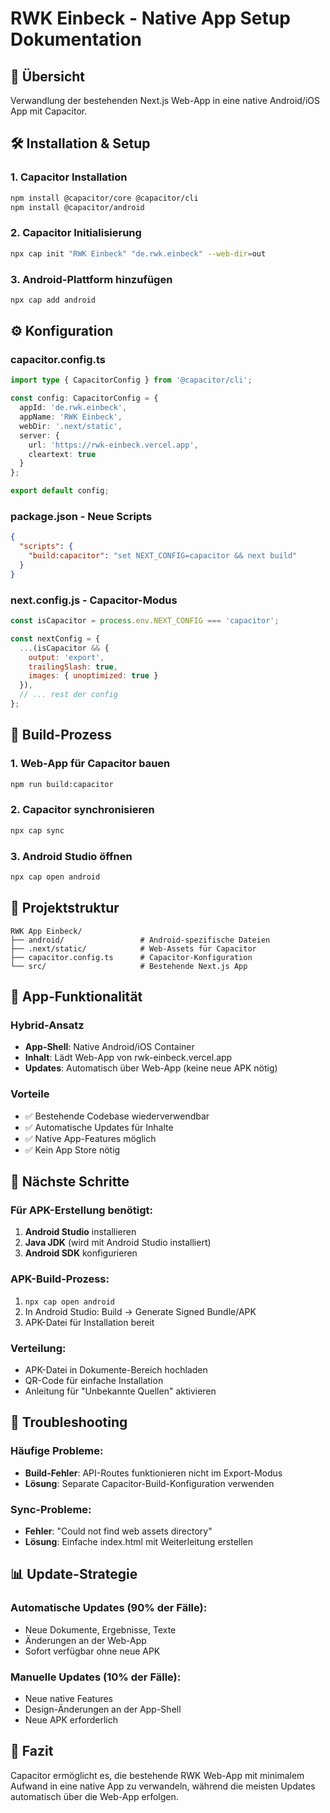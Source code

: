 # RWK Einbeck - Native App Setup Dokumentation

## 📱 Übersicht
Verwandlung der bestehenden Next.js Web-App in eine native Android/iOS App mit Capacitor.

## 🛠️ Installation & Setup

### 1. Capacitor Installation
```bash
npm install @capacitor/core @capacitor/cli
npm install @capacitor/android
```

### 2. Capacitor Initialisierung
```bash
npx cap init "RWK Einbeck" "de.rwk.einbeck" --web-dir=out
```

### 3. Android-Plattform hinzufügen
```bash
npx cap add android
```

## ⚙️ Konfiguration

### capacitor.config.ts
```typescript
import type { CapacitorConfig } from '@capacitor/cli';

const config: CapacitorConfig = {
  appId: 'de.rwk.einbeck',
  appName: 'RWK Einbeck',
  webDir: '.next/static',
  server: {
    url: 'https://rwk-einbeck.vercel.app',
    cleartext: true
  }
};

export default config;
```

### package.json - Neue Scripts
```json
{
  "scripts": {
    "build:capacitor": "set NEXT_CONFIG=capacitor && next build"
  }
}
```

### next.config.js - Capacitor-Modus
```javascript
const isCapacitor = process.env.NEXT_CONFIG === 'capacitor';

const nextConfig = {
  ...(isCapacitor && {
    output: 'export',
    trailingSlash: true,
    images: { unoptimized: true }
  }),
  // ... rest der config
};
```

## 🔄 Build-Prozess

### 1. Web-App für Capacitor bauen
```bash
npm run build:capacitor
```

### 2. Capacitor synchronisieren
```bash
npx cap sync
```

### 3. Android Studio öffnen
```bash
npx cap open android
```

## 📂 Projektstruktur
```
RWK App Einbeck/
├── android/                 # Android-spezifische Dateien
├── .next/static/            # Web-Assets für Capacitor
├── capacitor.config.ts      # Capacitor-Konfiguration
└── src/                     # Bestehende Next.js App
```

## 🚀 App-Funktionalität

### Hybrid-Ansatz
- **App-Shell**: Native Android/iOS Container
- **Inhalt**: Lädt Web-App von rwk-einbeck.vercel.app
- **Updates**: Automatisch über Web-App (keine neue APK nötig)

### Vorteile
- ✅ Bestehende Codebase wiederverwendbar
- ✅ Automatische Updates für Inhalte
- ✅ Native App-Features möglich
- ✅ Kein App Store nötig

## 📱 Nächste Schritte

### Für APK-Erstellung benötigt:
1. **Android Studio** installieren
2. **Java JDK** (wird mit Android Studio installiert)
3. **Android SDK** konfigurieren

### APK-Build-Prozess:
1. `npx cap open android`
2. In Android Studio: Build → Generate Signed Bundle/APK
3. APK-Datei für Installation bereit

### Verteilung:
- APK-Datei in Dokumente-Bereich hochladen
- QR-Code für einfache Installation
- Anleitung für "Unbekannte Quellen" aktivieren

## 🔧 Troubleshooting

### Häufige Probleme:
- **Build-Fehler**: API-Routes funktionieren nicht im Export-Modus
- **Lösung**: Separate Capacitor-Build-Konfiguration verwenden

### Sync-Probleme:
- **Fehler**: "Could not find web assets directory"
- **Lösung**: Einfache index.html mit Weiterleitung erstellen

## 📊 Update-Strategie

### Automatische Updates (90% der Fälle):
- Neue Dokumente, Ergebnisse, Texte
- Änderungen an der Web-App
- Sofort verfügbar ohne neue APK

### Manuelle Updates (10% der Fälle):
- Neue native Features
- Design-Änderungen an der App-Shell
- Neue APK erforderlich

## 🎯 Fazit
Capacitor ermöglicht es, die bestehende RWK Web-App mit minimalem Aufwand in eine native App zu verwandeln, während die meisten Updates automatisch über die Web-App erfolgen.